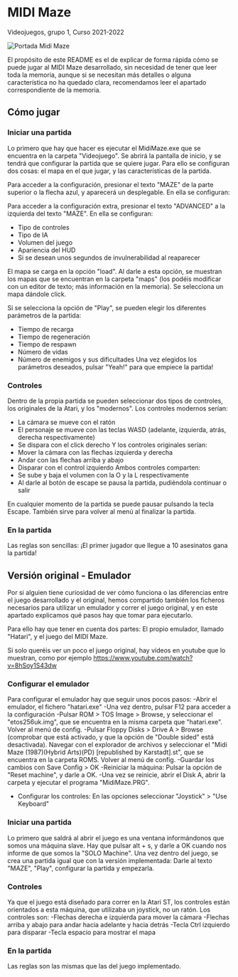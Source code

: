 # MIDI Maze
Videojuegos, grupo 1, Curso 2021-2022

![Portada Midi Maze](https://upload.wikimedia.org/wikipedia/en/5/56/MIDI_Maze.jpg)

 El propósito de este README es el de explicar de forma rápida cómo se puede
jugar al MIDI Maze desarrollado, sin necesidad de tener que leer toda la
memoria, aunque si se necesitan más detalles o alguna característica no ha 
quedado clara, recomendamos leer el apartado correspondiente de la memoria.

## Cómo jugar
### Iniciar una partida
 Lo primero que hay que hacer es ejecutar el MidiMaze.exe que se encuentra en
la carpeta "Videojuego". Se abrirá la pantalla de inicio, y se tendrá que 
configurar la partida que se quiere jugar. Para ello se configuran dos cosas:
el mapa en el que jugar, y las características de la partida.

 Para acceder a la configuración, presionar el texto "MAZE" de la parte superior
o la flecha azul, y aparecerá un desplegable. En ella se configuran:

 Para acceder a la configuración extra, presionar el texto "ADVANCED" a la 
izquierda del texto "MAZE". En ella se configuran:
 - Tipo de controles
 - Tipo de IA
 - Volumen del juego
 - Apariencia del HUD
 - Si se desean unos segundos de invulnerabilidad al reaparecer

 El mapa se carga en la opción "load". Al darle a esta opción, se muestran los
mapas que se encuentran en la carpeta "maps" (los podéis modificar con un editor
de texto; más información en la memoria). Se selecciona un mapa dándole click.

 Si se selecciona la opción de "Play", se pueden elegir los diferentes parámetros
de la partida: 
 - Tiempo de recarga
 - Tiempo de regeneración
 - Tiempo de respawn
 - Número de vidas
 - Número de enemigos y sus dificultades
Una vez elegidos los parámetros deseados, pulsar "Yeah!" para que empiece la partida!

### Controles
 Dentro de la propia partida se pueden seleccionar dos tipos de controles, los
originales de la Atari, y los "modernos". Los controles modernos serían:
 - La cámara se mueve con el ratón
 - El personaje se mueve con las teclas WASD (adelante, izquierda, atrás, derecha
	respectivamente)
 - Se dispara con el click derecho
Y los controles originales serían:
 - Mover la cámara con las flechas izquierda y derecha
 - Andar con las flechas arriba y abajo
 - Disparar con el control izquierdo
Ambos controles comparten:
 - Se sube y baja el volumen con la O y la L respectivamente
 - Al darle al botón de escape se pausa la partida, pudiéndola continuar o salir

 En cualquier momento de la partida se puede pausar pulsando la tecla Escape. También
sirve para volver al menú al finalizar la partida.

### En la partida
Las reglas son sencillas: ¡El primer jugador que llegue a 10 asesinatos gana la partida!

## Versión original - Emulador
 Por si alguien tiene curiosidad de ver cómo funciona o las diferencias entre
el juego desarrollado y el original, hemos compartido también los ficheros
necesarios para utilizar un emulador y correr el juego original, y en este
apartado explicamos qué pasos hay que tomar para ejecutarlo.

 Para ello hay que tener en cuenta dos partes: El propio emulador, llamado 
"Hatari", y el juego del MIDI Maze.

 Si solo queréis ver un poco el juego original, hay vídeos en youtube que 
lo muestran, como por ejemplo https://www.youtube.com/watch?v=8hSoy1S43dw

### Configurar el emulador
 Para configurar el emulador hay que seguir unos pocos pasos:
 -Abrir el emulador, el fichero "hatari.exe"
 -Una vez dentro, pulsar F12 para acceder a la configuración
 -Pulsar ROM > TOS Image > Browse, y seleccionar el "etos256uk.img", que se
	encuentra en la misma carpeta que "hatari.exe". Volver al menú de config.
 -Pulsar Floppy Disks > Drive A > Browse (comprobar que está activado, y que
	la opción de "Double sided" está desactivada). Navegar con el explorador
	de archivos y seleccionar el "Midi Maze (1987)(Hybrid Arts)(PD)
	[republished by Karstadt].st", que se encuentra en la carpeta ROMS. Volver
	al menú de config.
 -Guardar los cambios con Save Config > OK
 -Reiniciar la máquina: Pulsar la opción de "Reset machine", y darle a OK.
 -Una vez se reinicie, abrir el Disk A, abrir la carpeta y ejecutar el programa
	"MidiMaze.PRG".
 - Configurar los controles: En las opciones seleccionar "Joystick" > "Use Keyboard"

### Iniciar una partida
 Lo primero que saldrá al abrir el juego es una ventana informándonos que somos
una máquina slave. Hay que pulsar alt + s, y darle a OK cuando nos informe de que
somos la "SOLO Machine". Una vez dentro del juego, se crea una partida igual que
con la versión implementada: Darle al texto "MAZE", "Play", configurar la partida
y empezarla.

### Controles
 Ya que el juego está diseñado para correr en la Atari ST, los controles están
orientados a esta máquina, que utilizaba un joystick, no un ratón. Los controles
son:
 -Flechas derecha e izquierda para mover la cámara
 -Flechas arriba y abajo para andar hacia adelante y hacia detrás
 -Tecla Ctrl izquierdo para disparar
 -Tecla espacio para mostrar el mapa

### En la partida
 Las reglas son las mismas que las del juego implementado.